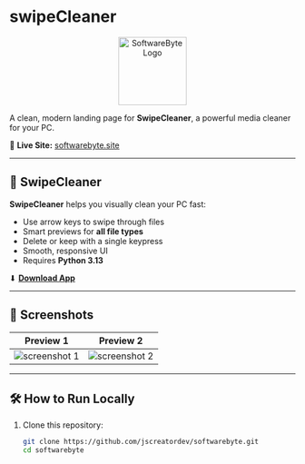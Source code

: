 # swipeCleaner

<p align="center">
  <img src="https://res.cloudinary.com/js-create/image/upload/v1748499815/download_qkvqmw.png" alt="SoftwareByte Logo" width="120">
</p>

A clean, modern landing page for **SwipeCleaner**, a powerful media cleaner for your PC.

🔗 **Live Site:** [softwarebyte.site](https://softwarebyte.site)

---

## 🧼 SwipeCleaner

**SwipeCleaner** helps you visually clean your PC fast:

- Use arrow keys to swipe through files
- Smart previews for **all file types**
- Delete or keep with a single keypress
- Smooth, responsive UI
- Requires **Python 3.13**

⬇ **[Download App](https://github.com/jscreatordev/swipecleaner/releases/tag/python)**

---

## 📸 Screenshots

| Preview 1 | Preview 2 |
|----------|-----------|
| ![screenshot 1](https://softwarebyte.site/swipecleaner/1sb.png) | ![screenshot 2](https://softwarebyte.site/swipecleaner/2sb.png) |

---

## 🛠️ How to Run Locally

1. Clone this repository:
   ```bash
   git clone https://github.com/jscreatordev/softwarebyte.git
   cd softwarebyte
